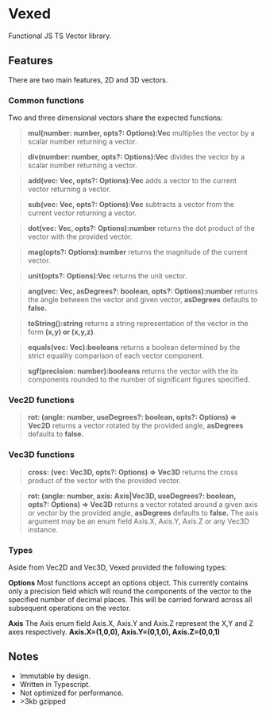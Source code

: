# Vexed

Functional JS TS Vector library.

## Features

There are two main features, 2D and 3D vectors.

### Common functions

Two and three dimensional vectors share the expected functions:

> **mul(number: number, opts?: Options):Vec**
> multiplies the vector by a scalar number returning a vector.

> **div(number: number, opts?: Options):Vec**
> divides the vector by a scalar number returning a vector.

> **add(vec: Vec, opts?: Options):Vec**
> adds a vector to the current vector returning a vector.

> **sub(vec: Vec, opts?: Options):Vec**
> subtracts a vector from the current vector returning a vector.

> **dot(vec: Vec, opts?: Options):number**
> returns the dot product of the vector with the provided vector.

> **mag(opts?: Options):number**
> returns the magnitude of the current vector.

> **unit(opts?: Options):Vec**
> returns the unit vector.

> **ang(vec: Vec, asDegrees?: boolean, opts?: Options):number**
> returns the angle between the vector and given vector, **asDegrees** defaults to **false.**

> **toString():string**
> returns a string representation of the vector in the form **(x,y) or (x,y,z)**.

> **equals(vec: Vec):booleans**
> returns a boolean determined by the strict equality comparison of each vector component.

> **sgf(precision: number):booleans**
> returns the vector with the its components rounded to the number of significant figures specified.

### Vec2D functions

> **rot: (angle: number, useDegrees?: boolean, opts?: Options) => Vec2D**
> returns a vector rotated by the provided angle, **asDegrees** defaults to **false.**

### Vec3D functions

> **cross: (vec: Vec3D, opts?: Options) => Vec3D**
> returns the cross product of the vector with the provided vector.

> **rot: (angle: number, axis: Axis|Vec3D, useDegrees?: boolean, opts?: Options) => Vec3D**
> returns a vector rotated around a given axis or vector by the provided angle, **asDegrees** defaults to **false.** The axis argument may be an enum field Axis.X, Axis.Y, Axis.Z or any Vec3D instance.

### Types

Aside from Vec2D and Vec3D, Vexed provided the following types:

**Options**
Most functions accept an options object. This currently contains only a precision field which will round the components of the vector to the specified number of decimal places. This will be carried forward across all subsequent operations on the vector.

**Axis**
The Axis enum field Axis.X, Axis.Y and Axis.Z represent the X,Y and Z axes respectively. **Axis.X=(1,0,0), Axis.Y=(0,1,0), Axis.Z=(0,0,1)**

## Notes

- Immutable by design.
- Written in Typescript.
- Not optimized for performance.
- \>3kb gzipped
